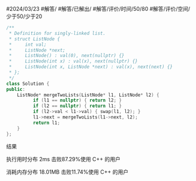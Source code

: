 #2024/03/23 #解答/ #解答/已解出/ #解答/评价/时间/50/80 #解答/评价/空间/少于50/少于20  

``` cpp
/**
 * Definition for singly-linked list.
 * struct ListNode {
 *     int val;
 *     ListNode *next;
 *     ListNode() : val(0), next(nullptr) {}
 *     ListNode(int x) : val(x), next(nullptr) {}
 *     ListNode(int x, ListNode *next) : val(x), next(next) {}
 * };
 */
class Solution {
public:
	ListNode* mergeTwoLists(ListNode* l1, ListNode* l2) {
	      if (l1 == nullptr) { return l2; }
	      if (l2 == nullptr) { return l1; }
	      if (l2->val < l1->val) { swap(l1, l2); }
	      l1->next = mergeTwoLists(l1->next, l2);
	      return l1;
	}
};
```

结果

执行用时分布
2ms
击败87.29%使用 C++ 的用户

消耗内存分布
18.01MB
击败11.74%使用 C++ 的用户